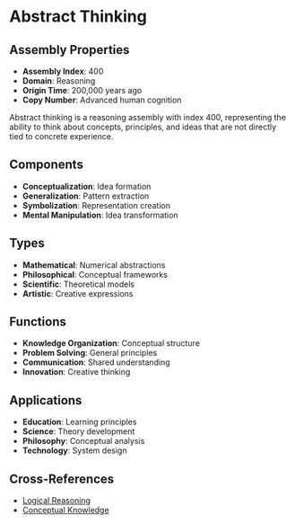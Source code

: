 # Abstract Thinking

## Assembly Properties
- **Assembly Index**: 400
- **Domain**: Reasoning
- **Origin Time**: 200,000 years ago
- **Copy Number**: Advanced human cognition

Abstract thinking is a reasoning assembly with index 400, representing the ability to think about concepts, principles, and ideas that are not directly tied to concrete experience.

## Components
- **Conceptualization**: Idea formation
- **Generalization**: Pattern extraction
- **Symbolization**: Representation creation
- **Mental Manipulation**: Idea transformation

## Types
- **Mathematical**: Numerical abstractions
- **Philosophical**: Conceptual frameworks
- **Scientific**: Theoretical models
- **Artistic**: Creative expressions

## Functions
- **Knowledge Organization**: Conceptual structure
- **Problem Solving**: General principles
- **Communication**: Shared understanding
- **Innovation**: Creative thinking

## Applications
- **Education**: Learning principles
- **Science**: Theory development
- **Philosophy**: Conceptual analysis
- **Technology**: System design

## Cross-References
- [Logical Reasoning](/domains/cognitive/reasoning/logical_reasoning.md)
- [Conceptual Knowledge](/domains/cognitive/knowledge_systems/conceptual_knowledge.md)